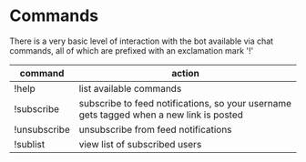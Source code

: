# Commands

There is a very basic level of interaction with the bot available via chat commands, all of which are prefixed with an exclamation mark '!'

| command      | action                                                                                  |
|--------------|-----------------------------------------------------------------------------------------|
| !help        | list available commands                                                                 |
| !subscribe   | subscribe to feed notifications, so your username gets tagged when a new link is posted |
| !unsubscribe | unsubscribe from feed notifications                                                     |
| !sublist     | view list of subscribed users                                                           |
